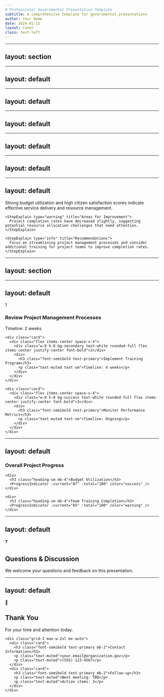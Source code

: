 ```yaml
---
# Professional Governmental Presentation Template
subtitle: A comprehensive template for governmental presentations
author: Your Name
date: 2024-01-15
layout: cover
class: text-left
---
```


<TitleSlide 
  title="Professional Governmental Presentation Template"
  subtitle="A comprehensive template for governmental presentations"
  author="Your Name"
  organization="Your Organization"
  date="2024-01-15"
/>

---
layout: section
---

<SectionSlide 
  title="Executive Summary"
  subtitle="Key findings and recommendations"
  :section-number="1"
  :total-sections="6"
/>

---
layout: default
---

<ContentSlide title="Key Performance Indicators" subtitle="Current status and trends">
  <div class="grid-3">
    <StatsCard 
      title="Budget Utilization"
      :value="87"
      unit="%"
      :change="5.2"
      change-type="increase"
      icon="💰"
      color="primary"
    />
    <StatsCard 
      title="Project Completion"
      :value="23"
      unit="projects"
      :change="-2.1"
      change-type="decrease"
      icon="✅"
      color="success"
    />
    <StatsCard 
      title="Citizen Satisfaction"
      :value="4.2"
      unit="/5.0"
      :change="0.3"
      change-type="increase"
      icon="😊"
      color="secondary"
    />
  </div>
</ContentSlide>

---
layout: default
---

<ContentSlide title="Implementation Timeline" subtitle="Project milestones and deadlines">
  <Timeline 
    orientation="horizontal"
    :items="[
      { date: 'Q1 2024', title: 'Planning Phase', description: 'Requirements gathering and analysis', status: 'completed', icon: '📋' },
      { date: 'Q2 2024', title: 'Development', description: 'Core system development', status: 'current', icon: '🔧' },
      { date: 'Q3 2024', title: 'Testing', description: 'Quality assurance and testing', status: 'upcoming', icon: '🧪' },
      { date: 'Q4 2024', title: 'Deployment', description: 'Production rollout', status: 'upcoming', icon: '🚀' }
    ]"
  />
</ContentSlide>

---
layout: default
---

<ContentSlide title="Process Overview" subtitle="Step-by-step implementation process">
  <ProcessFlow 
    title="Digital Transformation Process"
    :steps="[
      { id: '1', title: 'Assessment', description: 'Current state analysis', status: 'completed', icon: '🔍' },
      { id: '2', title: 'Planning', description: 'Strategic roadmap', status: 'completed', icon: '📊' },
      { id: '3', title: 'Implementation', description: 'System deployment', status: 'current', icon: '⚙️' },
      { id: '4', title: 'Monitoring', description: 'Performance tracking', status: 'upcoming', icon: '📈' }
    ]"
  />
</ContentSlide>

---
layout: default
---

<ContentSlide title="Budget Analysis" subtitle="Financial breakdown by department">
  <DataTable 
    title="Department Budget Allocation"
    :columns="[
      { key: 'department', title: 'Department', width: '30%' },
      { key: 'allocated', title: 'Allocated', width: '20%', align: 'right' },
      { key: 'spent', title: 'Spent', width: '20%', align: 'right' },
      { key: 'remaining', title: 'Remaining', width: '20%', align: 'right' },
      { key: 'utilization', title: 'Utilization', width: '10%', align: 'center' }
    ]"
    :data="[
      { department: 'Public Works', allocated: '$2.5M', spent: '$2.1M', remaining: '$400K', utilization: '84%' },
      { department: 'Health Services', allocated: '$1.8M', spent: '$1.6M', remaining: '$200K', utilization: '89%' },
      { department: 'Education', allocated: '$3.2M', spent: '$2.8M', remaining: '$400K', utilization: '88%' },
      { department: 'Public Safety', allocated: '$2.1M', spent: '$1.9M', remaining: '$200K', utilization: '90%' }
    ]"
  />
</ContentSlide>

---
layout: default
---

<ContentSlide title="Performance Comparison" subtitle="Year-over-year analysis">
  <div class="grid-2">
    <ComparisonCard 
      title="Service Delivery Metrics"
      :items="[
        { label: 'Response Time', value: 2.3, unit: 'days', change: -15, changeType: 'increase' },
        { label: 'Customer Satisfaction', value: 4.1, unit: '/5.0', change: 8, changeType: 'increase' },
        { label: 'Processing Time', value: 5.7, unit: 'hours', change: -22, changeType: 'increase' }
      ]"
      :show-chart="true"
    />
    <ComparisonCard 
      title="Operational Efficiency"
      :items="[
        { label: 'Cost per Transaction', value: 12.50, unit: '$', change: -18, changeType: 'increase' },
        { label: 'Error Rate', value: 0.8, unit: '%', change: -35, changeType: 'increase' },
        { label: 'Automation Level', value: 73, unit: '%', change: 12, changeType: 'increase' }
      ]"
      :show-chart="true"
    />
  </div>
</ContentSlide>

---
layout: default
---

<ContentSlide title="Key Insights & Recommendations" subtitle="Strategic guidance for next steps">
  <div class="space-y-6">
    <StepExplain type="success" title="Strengths">
      Strong budget utilization and high citizen satisfaction scores indicate effective service delivery and resource management.
    </StepExplain>
    
    <StepExplain type="warning" title="Areas for Improvement">
      Project completion rates have decreased slightly, suggesting potential resource allocation challenges that need attention.
    </StepExplain>
    
    <StepExplain type="info" title="Recommendations">
      Focus on streamlining project management processes and consider additional training for project teams to improve completion rates.
    </StepExplain>
  </div>
</ContentSlide>

---
layout: section
---

<SectionSlide 
  title="Next Steps"
  subtitle="Action items and future planning"
  :section-number="6"
  :total-sections="6"
/>

---
layout: default
---

<ContentSlide title="Action Plan" subtitle="Immediate next steps and timeline">
  <div class="space-y-4">
    <div class="card">
      <div class="flex items-center space-x-4">
        <div class="w-8 h-8 bg-primary text-white rounded-full flex items-center justify-center font-bold">1</div>
        <div>
          <h3 class="font-semibold text-primary">Review Project Management Processes</h3>
          <p class="text-muted text-sm">Timeline: 2 weeks</p>
        </div>
      </div>
    </div>
    
    <div class="card">
      <div class="flex items-center space-x-4">
        <div class="w-8 h-8 bg-secondary text-white rounded-full flex items-center justify-center font-bold">2</div>
        <div>
          <h3 class="font-semibold text-primary">Implement Training Program</h3>
          <p class="text-muted text-sm">Timeline: 4 weeks</p>
        </div>
      </div>
    </div>
    
    <div class="card">
      <div class="flex items-center space-x-4">
        <div class="w-8 h-8 bg-success text-white rounded-full flex items-center justify-center font-bold">3</div>
        <div>
          <h3 class="font-semibold text-primary">Monitor Performance Metrics</h3>
          <p class="text-muted text-sm">Timeline: Ongoing</p>
        </div>
      </div>
    </div>
  </div>
</ContentSlide>

---
layout: default
---

<ContentSlide title="Progress Tracking" subtitle="Current implementation status">
  <div class="space-y-6">
    <div>
      <h3 class="heading-sm mb-4">Overall Project Progress</h3>
      <ProgressIndicator :current="3" :total="5" color="primary" />
    </div>
    
    <div>
      <h3 class="heading-sm mb-4">Budget Utilization</h3>
      <ProgressIndicator :current="87" :total="100" color="success" />
    </div>
    
    <div>
      <h3 class="heading-sm mb-4">Team Training Completion</h3>
      <ProgressIndicator :current="65" :total="100" color="warning" />
    </div>
  </div>
</ContentSlide>

---
layout: default
---

<ContentSlide title="Questions & Discussion" subtitle="Open floor for questions and feedback">
  <div class="text-center py-12">
    <div class="text-6xl mb-6">❓</div>
    <h2 class="heading-lg mb-4">Questions & Discussion</h2>
    <p class="text-muted text-lg">We welcome your questions and feedback on this presentation.</p>
  </div>
</ContentSlide>

---
layout: default
---

<ContentSlide title="Thank You" subtitle="Contact information and next steps">
  <div class="text-center py-12">
    <div class="text-6xl mb-6">🙏</div>
    <h2 class="heading-lg mb-4">Thank You</h2>
    <p class="text-muted text-lg mb-6">For your time and attention today.</p>
    
    <div class="grid-2 max-w-2xl mx-auto">
      <div class="card">
        <h3 class="font-semibold text-primary mb-2">Contact Information</h3>
        <p class="text-muted">your.email@organization.gov</p>
        <p class="text-muted">(555) 123-4567</p>
      </div>
      <div class="card">
        <h3 class="font-semibold text-primary mb-2">Follow-up</h3>
        <p class="text-muted">Next meeting: TBD</p>
        <p class="text-muted">Action items: 3</p>
      </div>
    </div>
  </div>
</ContentSlide>

